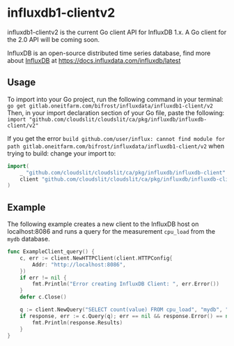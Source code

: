 # influxdb1-clientv2
influxdb1-clientv2 is the current Go client API for InfluxDB 1.x. A Go client for the 2.0 API will be coming soon.

InfluxDB is an open-source distributed time series database, find more about [InfluxDB](https://www.influxdata.com/time-series-platform/influxdb/) at https://docs.influxdata.com/influxdb/latest

## Usage
To import into your Go project, run the following command in your terminal:
`go get gitlab.oneitfarm.com/bifrost/influxdata/influxdb1-client/v2`
Then, in your import declaration section of your Go file, paste the following:
`import "github.com/cloudslit/cloudslit/ca/pkg/influxdb/influxdb-client/v2"`

If you get the error `build github.com/user/influx: cannot find module for path gitlab.oneitfarm.com/bifrost/influxdata/influxdb1-client/v2` when trying to build:
change your import to:
```go
import(
	_ "github.com/cloudslit/cloudslit/ca/pkg/influxdb/influxdb-client" // this is important because of the bug in go mod
	client "github.com/cloudslit/cloudslit/ca/pkg/influxdb/influxdb-client/v2"
)
```

## Example
The following example creates a new client to the InfluxDB host on localhost:8086 and runs a query for the measurement `cpu_load` from the `mydb` database. 
``` go
func ExampleClient_query() {
	c, err := client.NewHTTPClient(client.HTTPConfig{
		Addr: "http://localhost:8086",
	})
	if err != nil {
		fmt.Println("Error creating InfluxDB Client: ", err.Error())
	}
	defer c.Close()

	q := client.NewQuery("SELECT count(value) FROM cpu_load", "mydb", "")
	if response, err := c.Query(q); err == nil && response.Error() == nil {
		fmt.Println(response.Results)
	}
}
```
